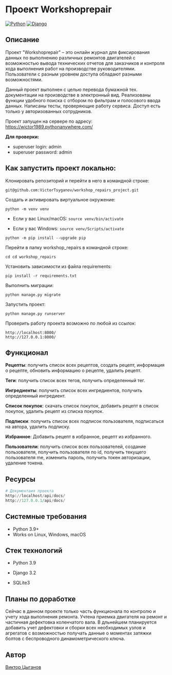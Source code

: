 # Проект Workshoprepair

[![Python](https://img.shields.io/badge/-Python-464641?style=flat-square&logo=Python)](https://www.python.org/)
[![Django](https://img.shields.io/badge/Django-464646?style=flat-square&logo=django)](https://www.djangoproject.com/)

## Описание

Проект "Workshoprepair" – это онлайн журнал для фиксирования данных по выполнению различных ремонтов двигателей с возможностью вывода технических отчетов для заказчиков и контроля хода выполнения работ на производстве руководителями. Пользователи с разным уровнем доступа обладают разными возможностями.

Данный проект выполнен с целью перевода бумажной тех. документации на производстве в электронный вид. Реализованы функции удобного поиска с отбором по фильтрам и голосового ввода данных. Написаны тесты, проверяющие работу сервиса. Доступ есть только у авторизованных сотрудников.

Проект запущен на сервере по адресу: https://wictor1989.pythonanywhere.com/

**Для проверки:**
* superuser login: admin
* superuser password: admin

## Как запустить проект локально:

Клонировать репозиторий и перейти в него в командной строке:

``` git@github.com:VictorTsyganov/workshop_repairs_project.git ```

Создать и активировать виртуальное окружение:

``` python -m venv venv ``` 

* Если у вас Linux/macOS:
    ``` source venv/bin/activate ``` 

* Если у вас Windows:
    ``` source venv/Scripts/activate ```
    
``` python -m pip install --upgrade pip ``` 

Перейти в папку workshop_repairs в командной строке:

``` cd cd workshop_repairs ``` 

Установить зависимости из файла requirements:

``` pip install -r requirements.txt ``` 

Выполнить миграции:

``` python manage.py migrate ``` 

Запустить проект:

``` python manage.py runserver ```

Проверить работу проекта возможно по любой из ссылок:

```
http://localhost:8000/
http://127.0.0.1:8000/
```

## Функционал

**Рецепты**: получить список всех рецептов, создать рецепт, информация о рецепте, обновить информацию о рецепте, удалить рецепт.

**Теги**: получить список всех тегов, получить определенный тег.

**Ингредиенты**: получить список всех ингредиентов, получить определенный ингредиент.

**Список покупок**: скачать список покупок, добавить рецепт в список покупок, удалить рецепт из списка покупок.

**Подписки**: получить список всех подписок пользователя, подписаться на автора, удалить подписку.

**Избранное**: Добавить рецепт в избранное, рецепт из избранного.

**Пользователи**: получить список всех пользователей, создание пользователя, получить пользователя по id, получить текущего пользователя me, изменить пароль, получить токен авторизации, удаление токена.

## Ресурсы

```python
# Документаия проекта
http://localhost/api/docs/
http://127.0.0.1/api/docs/ 
```

## Системные требования
- Python 3.9+
- Works on Linux, Windows, macOS

## Стек технологий

- Python 3.9

- Django 3.2

- SQLite3

## Планы по доработке

Сейчас в данном проекте только часть функционала по контролю и учету хода выполнения ремонта. Учтена приемка двигателя на ремонт и частичная дефектовка коленчатого вала. В дльнейшем планируется добавить учет дефектовки и сборки всех необходимых узлов и агрегатов с возможностью получать данные о моментах затяжки болтов с беспроводного динамометрического ключа.

## Автор

[Виктор Цыганов](https://github.com/VictorTsyganov)

